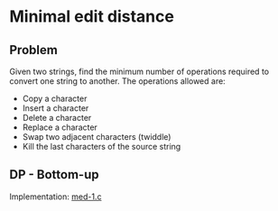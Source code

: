 # Minimal edit distance

## Problem

Given two strings, find the minimum number of operations required to convert one string to another. The operations allowed are:

- Copy a character
- Insert a character
- Delete a character
- Replace a character
- Swap two adjacent characters (twiddle)
- Kill the last characters of the source string

## DP - Bottom-up

Implementation: [med-1.c](https://github.com/pl3onasm/AADS/blob/main/algorithms/string-algorithms/min-edit-dist/med-1.c)
